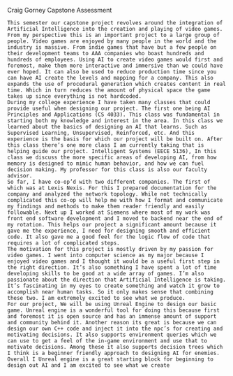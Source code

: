 Craig Gorney Capstone Assessment

	This semester our capstone project revolves around the integration of Artificial Intelligence into the creation and playing of video games. From my perspective this is an important project to a large group of people. Video games are enjoyed by many people in the world and the industry is massive. From indie games that have but a few people on their development teams to AAA companies who boast hundreds and hundreds of employees. Using AI to create video games would first and foremost, make them more interactive and immersive than we could have ever hoped. It can also be used to reduce production time since you can have AI create the levels and mapping for a company. This also expands the use of procedural generation which creates content in real time. Which in turn reduces the amount of physical space the game takes up since everything is not hardcoded.
	During my college experience I have taken many classes that could provide useful when designing our project. The first one being AI Principles and Applications (CS 4033). This class was fundamental in starting both my knowledge and interest in the area. In this class we learned about the basics of designing an AI that learns. Such as Supervised Learning, Unsupervised, Reinforced, etc. And this experience is the basis for which our project will be built on. After this class there’s one more class I am currently taking that is helping guide our project. Intelligent Systems (EECE 5136), In this class we discuss the more specific areas of developing AI, from how memory is designed to mimic human behavior, and how we can fuel decision making. My professor for this class is also our faculty advisor.
	So far, I have co-op’d with two different companies. The first of which was at Lexis Nexis. For this I prepared documentation for the company and analyzed the network topology. While not technically complicated this co-op will help me with how I format and communicate my findings and methods to make them reader friendly and easily followable. Next up I worked at Siemens where most of my work was front end software development and I moved to backend near the end of my rotation. This helps our project a significant amount because it gave me the experience, I need for designing smooth and efficient code. It also gave me a good feel for the logic flow of code that requires a lot of complicated steps.
	The motivation for this project is mostly driven by my passion for video games. I went into computer science as my major because I enjoyed video games and I thought it would be a useful first step in the right direction. It’s also something I have spent a lot of time developing skills to be good at a wide array of games. I’m also passionate about the direction that Artificial Intelligence is taking. It’s fascinating in my eyes to create something and watch it grow to accomplish near human tasks. So it only makes sense that combining these two. I am extremely excited to see what we produce.
	For our project, We will be using Unreal Engine to design our basic game. Unreal engine is a wonderful tool for doing this because first and foremost it is open source and has an immense amount of support and community behind it. Another reason its great is because we can design our own C++ code and inject it into the npc’s for creating and motivating decisions. It also supports environment queries which we can use to get a feel of the in-game environment and use that to motivate decisions. Among these it also supports decision trees which I think is a beginner friendly approach to designing AI for enemies. Overall I Unreal engine is a great starting block for beginning to design out AI and I am excited to see what we create
	
